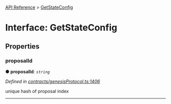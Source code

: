 [API Reference](../README.md) > [GetStateConfig](../interfaces/GetStateConfig.md)



# Interface: GetStateConfig


## Properties
<a id="proposalId"></a>

###  proposalId

**●  proposalId**:  *`string`* 

*Defined in [contracts/genesisProtocol.ts:1406](https://github.com/daostack/arc.js/blob/616f6e7/lib/contracts/genesisProtocol.ts#L1406)*



unique hash of proposal index




___


